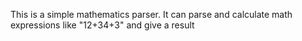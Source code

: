This is a simple mathematics parser. It can parse and calculate
math expressions like "12+34+3" and give a result
